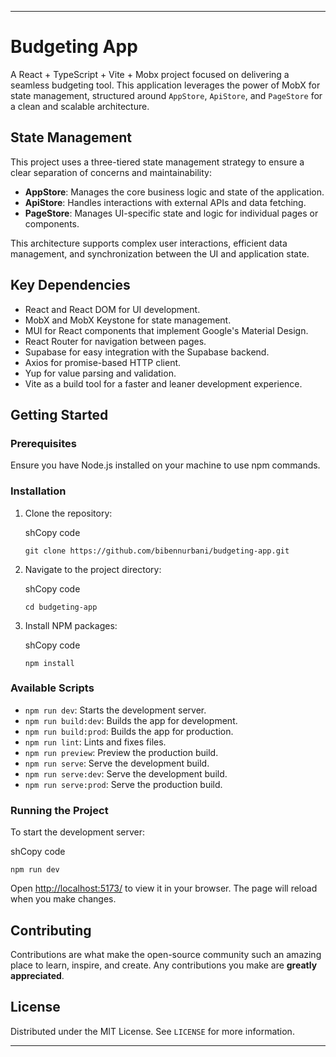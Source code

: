 * * *

Budgeting App
=============

A React + TypeScript + Vite + Mobx project focused on delivering a seamless budgeting tool. This application leverages the power of MobX for state management, structured around `AppStore`, `ApiStore`, and `PageStore` for a clean and scalable architecture.

State Management
----------------

This project uses a three-tiered state management strategy to ensure a clear separation of concerns and maintainability:

*   **AppStore**: Manages the core business logic and state of the application.
*   **ApiStore**: Handles interactions with external APIs and data fetching.
*   **PageStore**: Manages UI-specific state and logic for individual pages or components.

This architecture supports complex user interactions, efficient data management, and synchronization between the UI and application state.

Key Dependencies
----------------

*   React and React DOM for UI development.
*   MobX and MobX Keystone for state management.
*   MUI for React components that implement Google's Material Design.
*   React Router for navigation between pages.
*   Supabase for easy integration with the Supabase backend.
*   Axios for promise-based HTTP client.
*   Yup for value parsing and validation.
*   Vite as a build tool for a faster and leaner development experience.

Getting Started
---------------

### Prerequisites

Ensure you have Node.js installed on your machine to use npm commands.

### Installation

1.  Clone the repository:
    
    shCopy code
    
    `git clone https://github.com/bibennurbani/budgeting-app.git`
    
2.  Navigate to the project directory:
    
    shCopy code
    
    `cd budgeting-app`
    
3.  Install NPM packages:
    
    shCopy code
    
    `npm install`
    

### Available Scripts

*   `npm run dev`: Starts the development server.
*   `npm run build:dev`: Builds the app for development.
*   `npm run build:prod`: Builds the app for production.
*   `npm run lint`: Lints and fixes files.
*   `npm run preview`: Preview the production build.
*   `npm run serve`: Serve the development build.
*   `npm run serve:dev`: Serve the development build.
*   `npm run serve:prod`: Serve the production build.

### Running the Project

To start the development server:

shCopy code

`npm run dev`

Open [http://localhost:5173/](http://localhost:5173/) to view it in your browser. The page will reload when you make changes.

Contributing
------------

Contributions are what make the open-source community such an amazing place to learn, inspire, and create. Any contributions you make are **greatly appreciated**.

License
-------

Distributed under the MIT License. See `LICENSE` for more information.

* * *